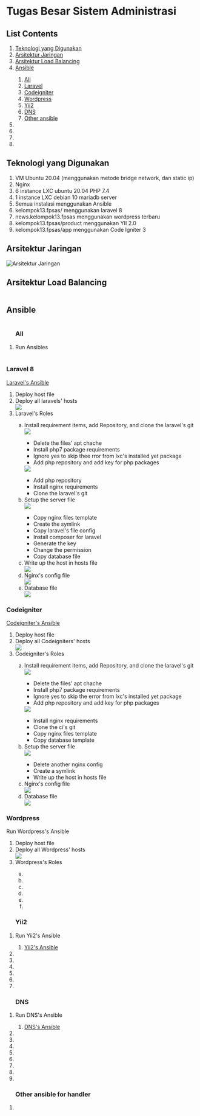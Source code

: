 <h1>Tugas Besar Sistem Administrasi</h1>
<h2>List Contents</h2>
<ol>
  <li><a href="https://github.com/agisx/Container-LXC-Ubuntu20Server/blob/main/Tugas%20Besar.md#teknologi-yang-digunakan">Teknologi yang Digunakan</a></li>
  <li><a href="https://github.com/agisx/Container-LXC-Ubuntu20Server/blob/main/Tugas%20Besar.md#arsitektur-jaringan">Arsitektur Jaringan</a></li>
  <li><a href="https://github.com/agisx/Container-LXC-Ubuntu20Server/blob/main/Tugas%20Besar.md#arsitektur-load-balancing">Arsitektur Load Balancing</a></li>
  <li><a href="https://github.com/agisx/Container-LXC-Ubuntu20Server/blob/main/Tugas%20Besar.md#ansible">Ansible</a></li>
  <ol>
    <li><a href="https://github.com/agisx/Container-LXC-Ubuntu20Server/blob/main/Tugas%20Besar.md#all">All</a></li>
    <li><a href="https://github.com/agisx/Container-LXC-Ubuntu20Server/blob/main/Tugas%20Besar.md#laravel-8">Laravel</a></li>
    <li><a href="https://github.com/agisx/Container-LXC-Ubuntu20Server/blob/main/Tugas%20Besar.md#codeigniter-3">Codeigniter</a></li>
    <li><a href="https://github.com/agisx/Container-LXC-Ubuntu20Server/blob/main/Tugas%20Besar.md#wordpress-lastest">Wordpress</a></li>
    <li><a href="https://github.com/agisx/Container-LXC-Ubuntu20Server/blob/main/Tugas%20Besar.md#yii2">Yii2</a></li>
    <li><a href="https://github.com/agisx/Container-LXC-Ubuntu20Server/blob/main/Tugas%20Besar.md#dns">DNS</a></li>
    <li><a href="https://github.com/agisx/Container-LXC-Ubuntu20Server/blob/main/Tugas%20Besar.md#other-ansible-for-handler">Other ansible</a></li> 
  </ol>
  
  <li><a href=""></a></li>
  <li><a href=""></a></li>
  <li><a href=""></a></li>
  <li><a href=""></a></li>
</ol>

<h2>Teknologi yang Digunakan</h2>
<ol> 
  <li>VM Ubuntu 20.04 (menggunakan metode bridge network, dan static ip)</li>
  <li>Nginx</li>
  <li>6 instance LXC ubuntu 20.04 PHP 7.4</li>
  <li2 instance LXC debian 10 PHP 5.6></li>
  <li>1 instance LXC debian 10 mariadb server</li>
  <li>Semua instalasi menggunakan Ansible</li>
  <li>kelompok13.fpsas/ menggunakan laravel 8</li>
  <li>news.kelompok13.fpsas menggunakan wordpress terbaru</li>
  <li>kelompok13.fpsas/product menggunakan YII 2.0</li>
  <li>kelompok13.fpsas/app menggunakan Code Igniter 3</li>
</ol>

<h2>Arsitektur Jaringan</h2>
<img src="https://raw.githubusercontent.com/aldonesia/Sistem-Administrasi-Server-2021/master/Final%20Project/assets/arsitektur.png" alt="Arsitektur Jaringan">

<h2>Arsitektur Load Balancing</h2>
<img src="">

<h2>Ansible</h2>
<img src="">
<ol>
  <h3>All</h3>
  <li>Run Ansibles</li>
  <img src="">
  <img src="">
</ol>

<h3>Laravel 8</h3>
<a href="https://github.com/agisx/Container-LXC-Ubuntu20Server/tree/main/images/tubes/laravel">Laravel's Ansible</a>
<ol>  
  <li>Deploy host file</li>
  <img src="">
  <li>Deploy all laravels' hosts</li>
  <img src="https://raw.githubusercontent.com/agisx/Container-LXC-Ubuntu20Server/main/images/tubes/laravel/all%20hosts.PNG">
  <li>Laravel's Roles</li>
  <ol type="a">
    <li>Install requirement items, add Repository, and clone the laravel's git</li>
    <img src="https://github.com/agisx/Container-LXC-Ubuntu20Server/blob/main/images/tubes/laravel/1.1.PNG?raw=true">
    <ul> 
      <li>Delete the files' apt chache</li>
      <li>Install php7 package requirements</li>
      <li>Ignore yes to skip thee rror from lxc's installed yet package</li>
      <li>Add php repository and add key for php packages</li>
    </ul>
    <img src="https://github.com/agisx/Container-LXC-Ubuntu20Server/blob/main/images/tubes/laravel/1.2.PNG?raw=true">
    <ul> 
      <li>Add php repository</li>
      <li>Install nginx requirements</li>
      <li>Clone the laravel's git</li>
    </ul>
    <li>Setup the server file</li>
    <img src="https://github.com/agisx/Container-LXC-Ubuntu20Server/blob/main/images/tubes/laravel/1.3.PNG?raw=true">
    <ul> 
      <li>Copy nginx files template</li>
      <li>Create the symlink</li>
      <li>Copy laravel's file config</li>
      <li>Install composer for laravel</li>
      <li>Generate the key</li>
      <li>Change the permission</li>
      <li>Copy database file</li>
    </ul>
    <li>Write up the host in hosts file</li>
    <img src="https://github.com/agisx/Container-LXC-Ubuntu20Server/blob/main/images/tubes/laravel/1.4.PNG?raw=true">
    <li>Nginx's config file</li>
    <img src="https://github.com/agisx/Container-LXC-Ubuntu20Server/blob/main/images/tubes/laravel/5.PNG?raw=true">
    <li>Database file</li>
    <img src="https://github.com/agisx/Container-LXC-Ubuntu20Server/blob/main/images/tubes/laravel/5.2.PNG?raw=true">
  </ol>
</ol>


<h3>Codeigniter</h3>
<a href="https://github.com/agisx/Container-LXC-Ubuntu20Server/tree/main/images/tubes/ci">Codeigniter's Ansible</a>
<ol>
  <li>Deploy host file</li>
  <img src="">
  <li>Deploy all Codeigniters' hosts</li>
  <img src="https://raw.githubusercontent.com/agisx/Container-LXC-Ubuntu20Server/main/images/tubes/ci/all%20hosts.PNG">
  <li>Codeigniter's Roles</li>
  <ol type="a">  
    <li>Install requirement items, add Repository, and clone the laravel's git</li>
    <img src="https://github.com/agisx/Container-LXC-Ubuntu20Server/blob/main/images/tubes/ci/1.1.PNG?raw=true">
    <ul> 
      <li>Delete the files' apt chache</li>
      <li>Install php7 package requirements</li>
      <li>Ignore yes to skip the error from lxc's installed yet package</li>
      <li>Add php repository and add key for php packages</li>
    </ul>    
    <img src="https://github.com/agisx/Container-LXC-Ubuntu20Server/blob/main/images/tubes/ci/1.2.PNG?raw=true">
    <ul> 
      <li>Install nginx requirements</li>
      <li>Clone the ci's git</li>
      <li>Copy nginx files template</li>
      <li>Copy database template</li>
    </ul>
    <li>Setup the server file</li>
    <img src="https://github.com/agisx/Container-LXC-Ubuntu20Server/blob/main/images/tubes/ci/1.3.PNG?raw=true">
    <ul> 
      <li>Delete another nginx config</li>
      <li>Create a symlink</li>  
      <li>Write up the host in hosts file</li>
    </ul> 
    <li>Nginx's config file</li>
    <img src="https://github.com/agisx/Container-LXC-Ubuntu20Server/blob/main/images/tubes/ci/5.1.PNG?raw=true">
    <li>Database file</li>
    <img src="https://raw.githubusercontent.com/agisx/Container-LXC-Ubuntu20Server/762bb0c9be9d20a7daebc4e84ba1222fc5464757/images/tubes/ci/5.2.PNG"> 
  </ol>
</ol>

<h3>Wordpress</h3>
<a>Run Wordpress's Ansible</a>
<ol>
  <li>Deploy host file</li>
  <img src="">
  <li>Deploy all Wordpress' hosts</li>
  <img src="https://raw.githubusercontent.com/agisx/Container-LXC-Ubuntu20Server/main/images/tubes/ci/all%20hosts.PNG">
  <li>Wordpress's Roles</li>
  <img src="">
  <ol type="a">  
    <li></li>
    <li></li>
    <li></li>
    <li></li>
    <li></li>
    <li></li>
  </ol>
</ol>

<ol>
  <h3>Yii2</h3>
  <li>Run Yii2's Ansible</li>
  <ol>
    <li><a href="">Yii2's Ansible</a></li>
    <img src="" alt="">
  </ol>
  <li></li>
  <li></li>
  <li></li>
  <li></li>
  <li></li>
  <li></li>
</ol>
<ol>
  <h3>DNS</h3>
  <li>Run DNS's Ansible</li>
  <ol>
    <li><a href="">DNS's Ansible</a></li>
    <img src="" alt="">
  </ol>
  <li></li>
  <li></li>
  <li></li>
  <li></li>
  <li></li>
  <li></li>
  <li></li>
  <li></li>
</ol>
<ol>
  <h3>Other ansible for handler</h3>
  <li></li> 
</ol>




